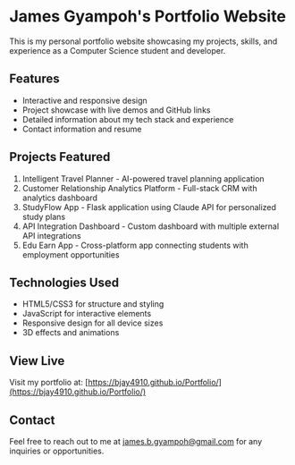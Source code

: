 # James Gyampoh's Portfolio Website

This is my personal portfolio website showcasing my projects, skills, and experience as a Computer Science student and developer.

## Features

- Interactive and responsive design
- Project showcase with live demos and GitHub links
- Detailed information about my tech stack and experience
- Contact information and resume

## Projects Featured

1. Intelligent Travel Planner - AI-powered travel planning application
2. Customer Relationship Analytics Platform - Full-stack CRM with analytics dashboard
3. StudyFlow App - Flask application using Claude API for personalized study plans
4. API Integration Dashboard - Custom dashboard with multiple external API integrations
5. Edu Earn App - Cross-platform app connecting students with employment opportunities

## Technologies Used

- HTML5/CSS3 for structure and styling
- JavaScript for interactive elements
- Responsive design for all device sizes
- 3D effects and animations

## View Live

Visit my portfolio at: [https://bjay4910.github.io/Portfolio/](https://bjay4910.github.io/Portfolio/)

## Contact

Feel free to reach out to me at james.b.gyampoh@gmail.com for any inquiries or opportunities.